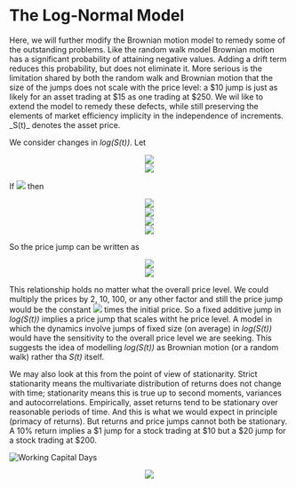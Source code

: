 <h1>The Log-Normal Model</h1>
Here, we will further modify the Brownian motion model to remedy some of the outstanding problems. Like the random walk model Brownian motion has a significant probability of attaining negative values. Adding a drift term reduces this probability, but does not eliminate it. More serious is the limitation shared by both the random walk and Brownian motion that the size of the jumps does not scale with the price level: a $10 jump is just as likely for an asset trading at $15 as one trading at $250. We wil like to extend the model to remedy these defects, while still preserving the elements of market efficiency implicity in the independence of increments. _S(t)_ denotes the asset price.

We consider changes in _log(S(t))_. Let 

<p align="center">
<img src="https://render.githubusercontent.com/render/math?math=\psi \( t ) = log \( S \( t ) )"><br>
  <img src="https://render.githubusercontent.com/render/math?math=S \( t ) = e^{ \psi \( t ) }"><br>
</p>

If <img src="https://render.githubusercontent.com/render/math?math=\psi \( t %2B 1 ) = \psi \( t ) %2B \delta"> then 

<p align="center">
<img src="https://render.githubusercontent.com/render/math?math=S \(t %2B 1 ) = e^{ \psi \( t %2B 1 ) }"><br>
  <img src="https://render.githubusercontent.com/render/math?math=S \(t %2B 1 ) = e^{ \psi \( t  ) %2B \delta }"><br>
  <img src="https://render.githubusercontent.com/render/math?math=S \(t %2B 1 ) = e^{ \delta } e^{ \psi \( t ) }"><br>
  <img src="https://render.githubusercontent.com/render/math?math=S \(t %2B 1 ) = e^{ \delta } S \( t )"><br>
</p>

So the price jump can be written as

<p align="center">
<img src="https://render.githubusercontent.com/render/math?math=S \( t %2B 1 ) - S \( t ) = e^{\delta} S \( t ) - S \( t )"><br>
  <img src="https://render.githubusercontent.com/render/math?math== \( e^{\delta} - 1 ) S \( t )">
</p>

This relationship holds no matter what the overall price level. We could multiply the prices by 2, 10, 100, or any other factor and still the price jump would be the constant <img src="https://render.githubusercontent.com/render/math?math=e^{\delta} - 1"> times the initial price. So a fixed additive jump in _log(S(t))_ implies a price jump that scales witht he price level. A model in which the dynamics involve jumps of fixed size (on average) in _log(S(t))_ would have the sensitivity to the overall price level we are seeking. This suggests the idea of modelling _log(S(t))_ as Brownian motion (or a random walk) rather tha _S(t)_ itself.  

We may also look at this from the point of view of stationarity. Strict stationarity means the multivariate distribution of returns does not change with time; stationarity means this is true up to second moments, variances and autocorrelations. Empirically, asset returns tend to be stationary over reasonable periods of time. And this is what we would expect in principle (primacy of returns). But returns and price jumps cannot both be stationary. A 10% return implies a $1 jump for a stock trading at $10 but a $20 jump for a stock trading at $200. 

<img src="../Images/S9_working_Capital_days.png" alt="Working Capital Days"/>

<p align="center">
<img src="https://render.githubusercontent.com/render/math?math=">
</p>
